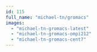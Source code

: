 ```yaml
---
id: 115
full_name: "michael-tn/gromacs"
images: 
  - "michael-tn-gromacs-latest"
  - "michael-tn-gromacs-ompi212"
  - "michael-tn-gromacs-cent7"
---
```


